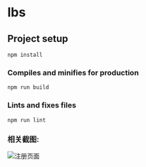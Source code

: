 # lbs

## Project setup
```
npm install
```

### Compiles and minifies for production
```
npm run build
```


### Lints and fixes files
```
npm run lint
```

### 相关截图:

![注册页面](http://q91361avh.bkt.clouddn.com/%E5%BE%AE%E4%BF%A1%E5%9B%BE%E7%89%87_20200419172710.jpg)

